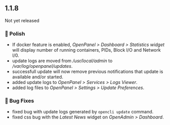 ## 1.1.8

Not yet released

### 💅 Polish
- If docker feature is enabled, *OpenPanel > Dashboard > Statistics widget* will display number of running containers, PIDs, Block I/O and Network I/0.
- update logs are moved from */usr/local/admin* to */var/log/openpanel/updates*.
- successfull update will now remove previous notifications that update is available and/or started.
- added update logs to *OpenPanel > Services > Logs Viewer*.
- added log files to *OpenPanel > Settings > Update Preferences*.

### 🐛 Bug Fixes
- fixed bug with update logs generated by `opencli update` command.
- fixed css bug with the *Latest News* widget on *OpenAdmin > Dashboard*.
